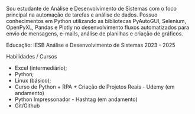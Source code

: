 Sou estudante de Análise e Desenvolvimento de Sistemas com o foco principal na automação de tarefas e análise de dados. Possuo conhecimentos em Python utilizando as bibliotecas PyAutoGUI, Selenium, OpenPyXL, Pandas e Plotly  no desenvolvimento fluxos automatizados para envio de mensagens, e-mails, análise de planilhas e criação de gráficos.

Educação:
IESB
Análise e Desenvolvimento de Sistemas
2023 - 2025

Habilidades / Cursos
* Excel (intermediário);
* Python;
* Linux (básico);
* Curso de Python + RPA + Criação de Projetos Reais - Udemy (em andamento)
* Python Impressonador - Hashtag (em andamento)
* Git/Github

<!---
RodriigoAleixo/RodriigoAleixo is a ✨ special ✨ repository because its `README.md` (this file) appears on your GitHub profile.
You can click the Preview link to take a look at your changes.
--->
